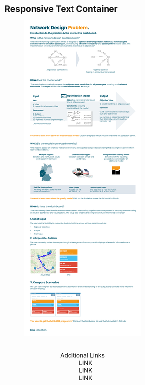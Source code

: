 # Responsive Text Container

<div style="width: 80%; margin: 0 auto; text-align: center;">
  <img src="static_network_design_germany/Intropage.png" />
  <div style="font-size: 2vw;">
    <br><br>
    Additional Links
    <br>
    &nbsp;&nbsp;&nbsp;&nbsp;LINK
    <br>
    &nbsp;&nbsp;&nbsp;&nbsp;LINK
    <br>
    &nbsp;&nbsp;&nbsp;&nbsp;LINK
  </div>
</div>
